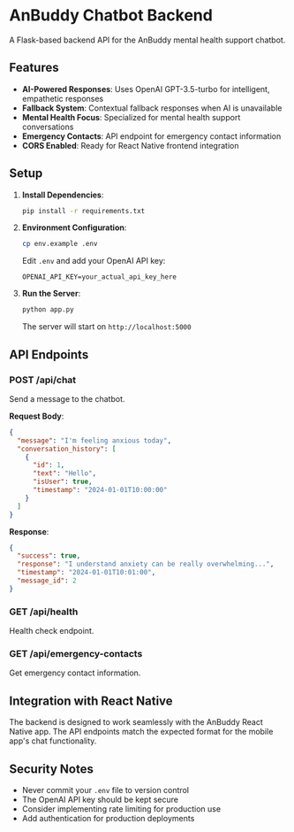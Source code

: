 # AnBuddy Chatbot Backend

A Flask-based backend API for the AnBuddy mental health support chatbot.

## Features

- **AI-Powered Responses**: Uses OpenAI GPT-3.5-turbo for intelligent, empathetic responses
- **Fallback System**: Contextual fallback responses when AI is unavailable
- **Mental Health Focus**: Specialized for mental health support conversations
- **Emergency Contacts**: API endpoint for emergency contact information
- **CORS Enabled**: Ready for React Native frontend integration

## Setup

1. **Install Dependencies**:
   ```bash
   pip install -r requirements.txt
   ```

2. **Environment Configuration**:
   ```bash
   cp env.example .env
   ```
   Edit `.env` and add your OpenAI API key:
   ```
   OPENAI_API_KEY=your_actual_api_key_here
   ```

3. **Run the Server**:
   ```bash
   python app.py
   ```
   The server will start on `http://localhost:5000`

## API Endpoints

### POST /api/chat
Send a message to the chatbot.

**Request Body**:
```json
{
  "message": "I'm feeling anxious today",
  "conversation_history": [
    {
      "id": 1,
      "text": "Hello",
      "isUser": true,
      "timestamp": "2024-01-01T10:00:00"
    }
  ]
}
```

**Response**:
```json
{
  "success": true,
  "response": "I understand anxiety can be really overwhelming...",
  "timestamp": "2024-01-01T10:01:00",
  "message_id": 2
}
```

### GET /api/health
Health check endpoint.

### GET /api/emergency-contacts
Get emergency contact information.

## Integration with React Native

The backend is designed to work seamlessly with the AnBuddy React Native app. The API endpoints match the expected format for the mobile app's chat functionality.

## Security Notes

- Never commit your `.env` file to version control
- The OpenAI API key should be kept secure
- Consider implementing rate limiting for production use
- Add authentication for production deployments 